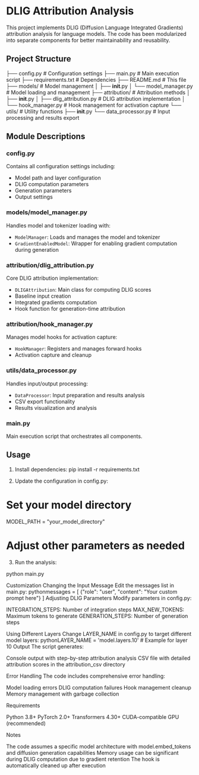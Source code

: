 # DLIG Attribution Analysis

This project implements DLIG (Diffusion Language Integrated Gradients) attribution analysis for language models. The code has been modularized into separate components for better maintainability and reusability.

## Project Structure

├── config.py                      # Configuration settings
├── main.py                        # Main execution script
├── requirements.txt               # Dependencies
├── README.md                      # This file
├── models/                        # Model management
│   ├── __init__.py
│   └── model_manager.py           # Model loading and management
├── attribution/                   # Attribution methods
│   ├── __init__.py
│   ├── dlig_attribution.py        # DLIG attribution implementation
│   └── hook_manager.py            # Hook management for activation capture
└── utils/                         # Utility functions
    ├── __init__.py
    └── data_processor.py          # Input processing and results export

## Module Descriptions

### config.py
Contains all configuration settings including:
- Model path and layer configuration
- DLIG computation parameters
- Generation parameters
- Output settings

### models/model_manager.py
Handles model and tokenizer loading with:
- `ModelManager`: Loads and manages the model and tokenizer
- `GradientEnabledModel`: Wrapper for enabling gradient computation during generation

### attribution/dlig_attribution.py
Core DLIG attribution implementation:
- `DLIGAttribution`: Main class for computing DLIG scores
- Baseline input creation
- Integrated gradients computation
- Hook function for generation-time attribution

### attribution/hook_manager.py
Manages model hooks for activation capture:
- `HookManager`: Registers and manages forward hooks
- Activation capture and cleanup

### utils/data_processor.py
Handles input/output processing:
- `DataProcessor`: Input preparation and results analysis
- CSV export functionality
- Results visualization and analysis

### main.py
Main execution script that orchestrates all components.

## Usage

1. Install dependencies:
pip install -r requirements.txt

2. Update the configuration in config.py:

# Set your model directory
MODEL_PATH = "your_model_directory"
# Adjust other parameters as needed

3. Run the analysis:

python main.py

Customization
Changing the Input Message
Edit the messages list in main.py:
pythonmessages = [
    {"role": "user", "content": "Your custom prompt here"}
]
Adjusting DLIG Parameters
Modify parameters in config.py:

INTEGRATION_STEPS: Number of integration steps
MAX_NEW_TOKENS: Maximum tokens to generate
GENERATION_STEPS: Number of generation steps

Using Different Layers
Change LAYER_NAME in config.py to target different model layers:
pythonLAYER_NAME = 'model.layers.10'  # Example for layer 10
Output
The script generates:

Console output with step-by-step attribution analysis
CSV file with detailed attribution scores in the attribution_csv directory

Error Handling
The code includes comprehensive error handling:

Model loading errors
DLIG computation failures
Hook management cleanup
Memory management with garbage collection

Requirements

Python 3.8+
PyTorch 2.0+
Transformers 4.30+
CUDA-compatible GPU (recommended)

Notes

The code assumes a specific model architecture with model.embed_tokens and diffusion generation capabilities
Memory usage can be significant during DLIG computation due to gradient retention
The hook is automatically cleaned up after execution
